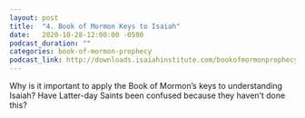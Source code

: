 ```yaml
---
layout: post
title:  "4. Book of Mormon Keys to Isaiah"
date:   2020-10-28-12:00:00 -0500
podcast_duration: ""
categories: book-of-mormon-prophecy
podcast_link: http://downloads.isaiahinstitute.com/bookofmormonprophecypodcast/Episode_04_v1.mp3
---
```

Why is it important to apply the Book of Mormon’s keys to understanding Isaiah? Have Latter-day Saints been confused because they haven’t done this?
